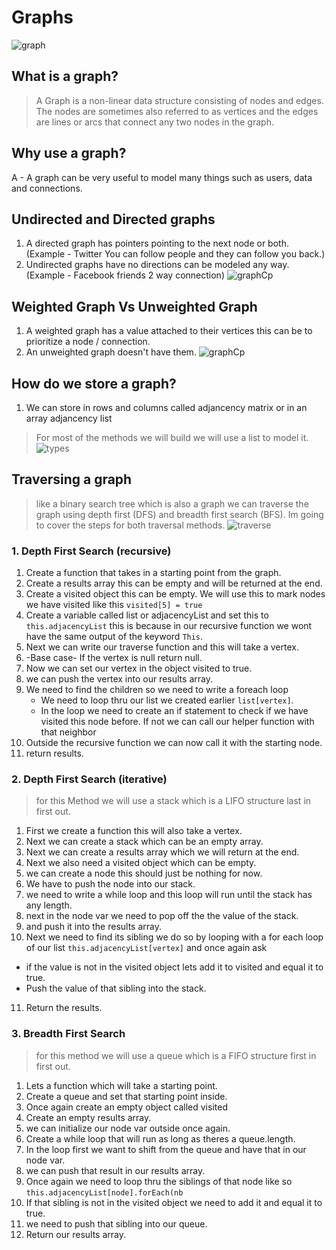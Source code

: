 # Graphs

![graph](https://adrianmejia.com/images/graph-parts.jpg)

## What is a graph?
> A Graph is a non-linear data structure consisting of nodes and edges. The nodes are sometimes also referred to as vertices and the edges are lines or arcs that connect any two nodes in the graph.

## Why use a graph?
 A - A graph can be very useful to model many things such as users, data and connections. 

## Undirected and Directed graphs
1. A directed graph has pointers pointing to the next node or both. (Example - Twitter You can follow people and they can follow you back.)
2. Undirected graphs have no directions can be modeled any way. (Example - Facebook friends 2 way connection)
![graphCp](https://miro.medium.com/max/4106/1*HpYMnHjGZWmH9NKRG05lAg.jpeg)

## Weighted Graph Vs Unweighted Graph
1. A weighted graph has a value attached to their vertices this can be to prioritize a node / connection.
2. An unweighted graph doesn't have them.
![graphCp](https://www.bogotobogo.com/python/images/Graph/graph_diagram.png)  

## How do we store a graph? 
1. We can store in rows and columns called adjancency matrix or in an array adjancency list 
> For most of the methods we will build we will use a list to model it. 
![types](https://www.researchgate.net/profile/Anirban_Mitra11/publication/272172339/figure/fig1/AS:392001062227980@1470471744830/Fig-3-i-Digraph-G-ii-Adjacency-Matrix-of-G-iii-Adjacency-List-of-G-Considering-an.png)

## Traversing a graph
> like a binary search tree which is also a graph we can traverse the graph using depth first (DFS) and breadth first search (BFS). 
> Im going to cover the steps for both traversal methods. 
![traverse](https://open4tech.com/wp-content/uploads/2019/01/BFS-DFS.png)

### 1. Depth First Search (recursive)
1. Create a function that takes in a starting point from the graph. 
2. Create a results array this can be empty and will be returned at the end. 
3. Create a visited object this can be empty. We will use this to mark nodes we have visited like this ``` visited[5] = true ```
4. Create a variable called list or adjacencyList and set this to ``` this.adjacencyList``` this is because in our recursive function we wont have the same output of the keyword ``` This ```.
5. Next we can write our traverse function and this will take a vertex. 
6.  -Base case- If the vertex is null return null. 
7. Now we can set our vertex in the object visited to true. 
8. we can push the vertex into our results array. 
9. We need to find the children so we need to write a foreach loop
   * We need to loop thru our list we created earlier ``` list[vertex] ```.
   * In the loop we need to create an if statement to check if we have visited this node before. If not we can call our helper function with that neighbor
10. Outside the recursive function we can now call it with the starting node. 
11. return results.

### 2. Depth First Search (iterative)
>for this Method we will use a stack which is a LIFO structure last in first out. 
1. First we create a function this will also take a vertex.
2. Next we can create a stack which can be an empty array. 
3. Next we can create a results array which we will return at the end. 
4. Next we also need a visited object which can be empty. 
5. we can create a node this should just be nothing for now. 
6. We have to push the node into our stack. 
7. we need to write a while loop and this loop will run until the stack has any length. 
8. next in the node var we need to pop off the the value of the stack.
9. and push it into the results array. 
10. Next we need to find its sibling we do so by looping with a for each loop of our list ``` this.adjacencyList[vertex] ``` and once again ask
  * if the value is not in the visited object lets add it to visited and equal it to true. 
  * Push the value of that sibling into the stack. 
11. Return the results. 

### 3. Breadth First Search
> for this method we will use a queue which is a FIFO structure first in first out. 
1. Lets a function which will take a starting point. 
2. Create a queue and set that starting point inside.
3. Once again create an empty object called visited
4. Create an empty results array.
5. we can initialize our node var outside once again. 
6. Create a while loop that will run as long as theres a queue.length.
7. In the loop first we want to shift from the queue and have that in our node var.
8. we can push that result in our results array.
9. Once again we need to loop thru the siblings of that node like so ```this.adjacencyList[node].forEach(nb  ```
10. If that sibling is not in the visited object we need to add it and equal it to true. 
11. we need to push that sibling into our queue. 
12. Return our results array.